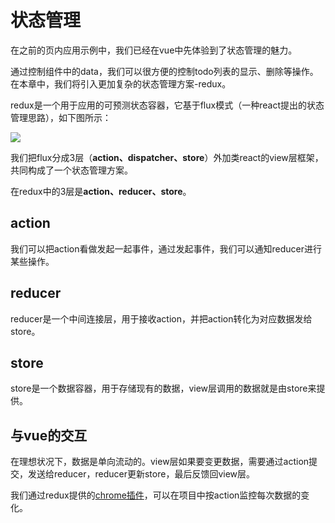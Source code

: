 # 状态管理

在之前的页内应用示例中，我们已经在vue中先体验到了状态管理的魅力。

通过控制组件中的data，我们可以很方便的控制todo列表的显示、删除等操作。在本章中，我们将引入更加复杂的状态管理方案-redux。

redux是一个用于应用的可预测状态容器，它基于flux模式（一种react提出的状态管理思路），如下图所示：

![](https://facebook.github.io/flux/img/flux-simple-f8-diagram-with-client-action-1300w.png)

我们把flux分成3层（**action、dispatcher、store**）外加类react的view层框架，共同构成了一个状态管理方案。

在redux中的3层是**action、reducer、store**。

## action

我们可以把action看做发起一起事件，通过发起事件，我们可以通知reducer进行某些操作。

## reducer

reducer是一个中间连接层，用于接收action，并把action转化为对应数据发给store。

## store

store是一个数据容器，用于存储现有的数据，view层调用的数据就是由store来提供。

## 与vue的交互

在理想状况下，数据是单向流动的。view层如果要变更数据，需要通过action提交，发送给reducer，reducer更新store，最后反馈回view层。

我们通过redux提供的[chrome插件](https://github.com/zalmoxisus/redux-devtools-extension)，可以在项目中按action监控每次数据的变化。

